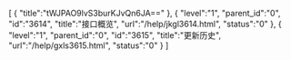 [
	{
		"title":"tWJPAO9lvS3burKJvQn6JA=="
	},
	{
		"level":"1",
		"parent_id":"0",
		"id":"3614",
		"title":"接口概览",
		"url":"/help/jkgl3614.html",
		"status":"0"
	},
	{
		"level":"1",
		"parent_id":"0",
		"id":"3615",
		"title":"更新历史",
		"url":"/help/gxls3615.html",
		"status":"0"
	}
]